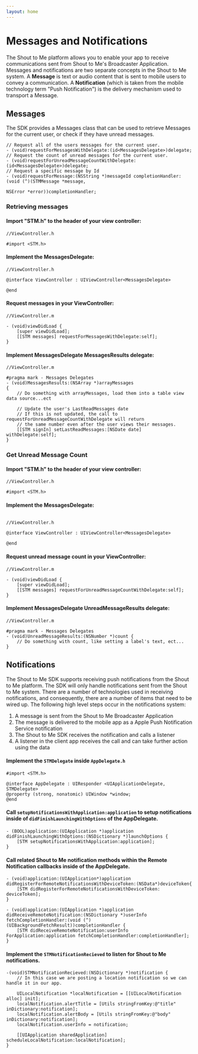 ```yaml
---
layout: home
---
```


# Messages and Notifications

The Shout to Me platform allows you to enable your app to receive communications sent from Shout to Me's Broadcaster
Application.  Messages and notifications are two separate concepts in the Shout to Me system.  A **Message** is text or
audio content that is sent to mobile users to convey a communication.  A **Notification** (which is taken from the mobile
technology term "Push Notification") is the delivery mechanism used to transport a Message.

## Messages
The SDK provides a Messages class that can be used to retrieve Messages for the current user, or check if they have
unread messages.

```objc
// Request all of the users messages for the current user.
- (void)requestForMessagesWithDelegate:(id<MessagesDelegate>)delegate;
// Request the count of unread messages for the current user.
- (void)requestForUnreadMessageCountWithDelegate:(id<MessagesDelegate>)delegate;
// Request a specific message by Id
- (void)requestForMessage:(NSString *)messageId completionHandler:(void (^)(STMMessage *message,
                                                                            NSError *error))completionHandler;
```

### Retrieving messages

#### Import "STM.h" to the header of your view controller:

```objc
//ViewController.h

#import <STM.h>
```

#### Implement the MessagesDelegate:

```objc
//ViewController.h

@interface ViewController : UIViewController<MessagesDelegate>

@end
```

#### Request messages in your ViewController:

```objc
//ViewController.m

- (void)viewDidLoad {
    [super viewDidLoad];
    [[STM messages] requestForMessagesWithDelegate:self];
}
```

#### Implement MessagesDelegate MessagesResults delegate:

```objc
//ViewController.m

#pragma mark - Messages Delegates
- (void)MessagesResults:(NSArray *)arrayMessages
{
    // Do something with arrayMessages, load them into a table view data source...ect

    // Update the user's LastReadMessages date
    // If this is not updated, the call to requestForUnreadMessageCountWithDelegate will return
    // the same number even after the user views their messages.
    [[STM signIn] setLastReadMessages:[NSDate date] withDelegate:self];
}
```

### Get Unread Message Count

#### Import "STM.h" to the header of your view controller:

```objc
//ViewController.h

#import <STM.h>
```

#### Implement the MessagesDelegate:
```objc

//ViewController.h

@interface ViewController : UIViewController<MessagesDelegate>

@end
```

#### Request unread message count in your ViewController:

```objc
//ViewController.m

- (void)viewDidLoad {
    [super viewDidLoad];
    [[STM messages] requestForUnreadMessageCountWithDelegate:self];
}
```

#### Implement MessagesDelegate UnreadMessageResults delegate:

```objc
//ViewController.m

#pragma mark - Messages Delegates
- (void)UnreadMessageResults:(NSNumber *)count {
    // Do something with count, like setting a label's text, ect...
}
```


## Notifications
The Shout to Me SDK supports receiving push notifications from the Shout to Me platform.  The SDK will only handle
  notifications sent from the Shout to Me system.  There are a number of technologies used in receiving notifications,
  and consequently, there are a number of items that need to be wired up. The following high level steps occur in the
  notifications system:

1. A message is sent from the Shout to Me Broadcaster Application
2. The message is delivered to the mobile app as a Apple Push Notification Service notification
3. The Shout to Me SDK receives the notification and calls a listener
4. A listener in the client app receives the call and can take further action using the data

#### Implement the `STMDelegate` inside `AppDelegate.h`

```objc
#import <STM.h>

@interface AppDelegate : UIResponder <UIApplicationDelegate, STMDelegate>
@property (strong, nonatomic) UIWindow *window;
@end
```

#### Call `setupNotificationsWithApplication:application` to setup notifications inside of `didFinishLaunchingWithOptions` of the AppDelegate.

```objc
- (BOOL)application:(UIApplication *)application didFinishLaunchingWithOptions:(NSDictionary *)launchOptions {
    [STM setupNotificationsWithApplication:application];
}
```

#### Call related Shout to Me notification methods within the Remote Notification callbacks inside of the AppDelegate.

```objc
- (void)application:(UIApplication*)application didRegisterForRemoteNotificationsWithDeviceToken:(NSData*)deviceToken{
    [STM didRegisterForRemoteNotificationsWithDeviceToken: deviceToken];
}

- (void)application:(UIApplication *)application didReceiveRemoteNotification:(NSDictionary *)userInfo fetchCompletionHandler:(void (^)(UIBackgroundFetchResult))completionHandler {
    [STM didReceiveRemoteNotification:userInfo ForApplication:application fetchCompletionHandler:completionHandler];
}
```

#### Implement the `STMNotificationRecieved` to listen for Shout to Me notifications.

```objc
-(void)STMNotificationRecieved:(NSDictionary *)notification {
    // In this case we are posting a location notification so we can handle it in our app.

    UILocalNotification *localNotification = [[UILocalNotification alloc] init];
    localNotification.alertTitle = [Utils stringFromKey:@"title" inDictionary:notification];
    localNotification.alertBody = [Utils stringFromKey:@"body" inDictionary:notification];
    localNotification.userInfo = notification;

    [[UIApplication sharedApplication] scheduleLocalNotification:localNotification];
}
```

